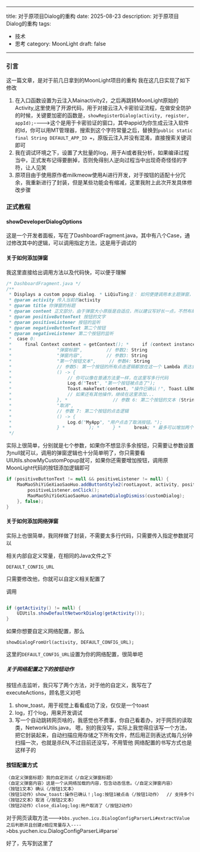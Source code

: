 
---
title: 对于原项目Dialog的重构
date: 2025-08-23
description: 对于原项目Dialog的重构
tags:
  - 技术
  - 思考
category: MoonLight
draft: false
---
### 引言
这一篇文章，是对于前几日拿到的MoonLight项目的重构
我在这几日实现了如下修改
1. 在入口函数设置为云注入Mainactivity2，之后再跳转MoonLight原始的Activity,这里使用了开源代码，用于对接云注入卡密验证流程，在做安全防护的时候，关键要加密的函数是，`showRegisterDialog(activity, register, appId);`---->这个是用于卡密验证的窗口，其中appid为你生成云注入软件的Id，你可以用MT管理器，搜索到这个字符常量之后，替换到`public static final String DEFAULT_APP_ID =`，原版云注入并没有混淆，直接搜索关键词即可
2. 我在调试环境之下，设置了大批量的log，用于Ai或者我分析，如果编译过程当中，正式发布记得要删掉，否则免得别人逆向过程当中出现奇奇怪怪的字符，让人见笑
3. 原项目由于使用原作者milkmeow使用Ai进行开发，对于按钮的适配十分冗余，我重新进行了封装，但是某些功能会有缩减，这里我附上此次开发具体修改步骤
### 正式教程
#### showDeveloperDialogOptions
这是一个开发者面板，写在了DashboardFragment.java，其中有八个Case，通过修改其中的逻辑，可以调用指定方法，这是用于调试的
#### 关于如何添加弹窗
我这里直接给出调用方法以及代码快，可以便于理解
```Java
/* DashboardFragment.java */
/**  
 * Displays a custom popup dialog. * LiQiuTing注： 如何便捷调用本主题弹窗，请参考bbs.yuchen.icu.ui.dashboard.DashboardFragment.showDeveloperDialogOptions  
 * @param activity 传入当前的activity  
 * @param title 你弹窗的标题  
 * @param content 正文部分，由于弹窗大小原版是自适应，所以建议写好长一点，不然布局会混乱  
 * @param positiveButtonText 按钮的文字  
 * @param positiveListener 按钮的监听  
 * @param negativeButtonText 第二个按钮  
 * @param negativeListener 第二个按钮的监听  
 *  case 0:  
 *     final Context context = getContext(); *     if (context instanceof Activity) { *         UIUtils.showMyCustomPopup( *                 (Activity) context, // 参数1: Activity  
 *                 "弹窗标题",         // 参数2: String  
 *                 "弹窗内容",         // 参数3: String  
 *                 "第一个按钮文本",     // 参数4: String  
 *                 // 参数5: 第一个按钮的所有点击逻辑都放在这一个 Lambda 表达式里  
 *                 () -> {  
 *                     // 你可以像在普通方法里一样，在这里写多行代码  
 *                     Log.d("Test", "第一个按钮被点击了");  
 *                     Toast.makeText(context, "操作已确认！", Toast.LENGTH_SHORT).show();  
 *                     // 如果还有其他操作，继续在这里添加...  
 *                 }, *                 // 参数 6: 第二个按钮的文本 (String)  
 *                 "取消",  
 *                 // 参数 7: 第二个按钮的点击逻辑  
 *                 () -> {  
 *                     Log.d("MyApp", "用户点击了取消按钮。");  
 *                 } *         ); *     } *     break; * 最多可以增加两个，后面的没写，若不想要第二个按钮，只需要把参数设置为null，  
 */
```
实际上很简单，分别就是七个参数，如果你不想显示多余按钮，只需要让参数设置为null就可以，调用的弹窗逻辑也十分简单明了，你只需要看UIUtils.showMyCustomPopup就可，如果你还需要增加按钮，调用原MoonLight代码的按钮添加逻辑即可

```Java
if (positiveButtonText != null && positiveListener != null) {  
    MaoMaoShiYiGeXiaoSaoHuo.addButtonStyle2(rootLayout, activity, positiveButtonText, v -> {  
        positiveListener.onClick();  
        MaoMaoShiYiGeXiaoSaoHuo.animateDialogDismiss(customDialog);  
    }, false);  
}
```
#### 关于如何添加网络弹窗
实际上也很简单，我同样做了封装，不需要太多行代码，只需要传入指定参数就可以

相关内部自定义常量，在相同的Java文件之下
```
DEFAULT_CONFIG_URL
```
只需要修改他，你就可以自定义相关配置了

调用
```Java

if (getActivity() != null) {  
    UIUtils.showDefaultNetworkDialog(getActivity());  
}
```
如果你想要自定义网络配置，那么

```
showDialogFromUrl(activity, DEFAULT_CONFIG_URL);
```
这里的`DEFAULT_CONFIG_URL`设置为你的网络配置，很简单吧

##### 关于网络配置之下的按钮动作
按钮点击监听，我只写了两个方法，对于他的自定义，我写在了executeActions，顾名思义对吧
1. show_toast，用于视觉上看看成功了没，仅仅是一个toast
2. log，打个log，用来开发调试
3. 写一个自动跳转网页啥的，我感觉也不费事，你自己看着办，对于网页的读取类，NetworkUtils.java，
嗯，别的我没写，实际上我觉得应该写一个方法，把它封装起来，自动扫描应用存储之下所有文件，然后用正则表达式每几分钟扫描一次，也就是杀EN,不过目前还没写，不用管他
 网络配置的书写方式也是这样子的


#### 按钮配置方式

```HTML
〈自定义弹窗标题〉我的自定测试〈/自定义弹窗标题〉
〈自定义弹窗内容〉这是一个从网络加载的内容，包含动态信息。〈/自定义弹窗内容〉
〈按钮1文本〉确认〈/按钮1文本〉
〈按钮1动作〉show_toast:操作已确认！;log:按钮1被点击〈/按钮1动作〉  // 支持多个动作，用;分隔
〈按钮2文本〉取消〈/按钮2文本〉
〈按钮2动作〉close_dialog;log:用户取消了〈/按钮2动作〉
```

对于网页读取方法--->`bbs.yuchen.icu.DialogConfigParserLi#extractValue
之后判断并且创建z相应常量存入---->`bbs.yuchen.icu.DialogConfigParserLi#parse`


好了，先写到这里了